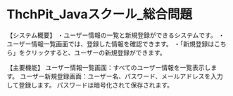 # ThchPit_Javaスクール_総合問題
【システム概要】
・ユーザー情報の一覧と新規登録ができるシステムです。
・ユーザー情報一覧画面では、登録した情報を確認できます。
・「新規登録はこちら」をクリックすると、ユーザーの新規登録ができます。

【主要機能】
ユーザー情報一覧画面：すべてのユーザー情報を一覧表示します。
ユーザー新規登録画面：ユーザー名、パスワード、メールアドレスを入力して登録します。
パスワードは暗号化されて保存されます。
